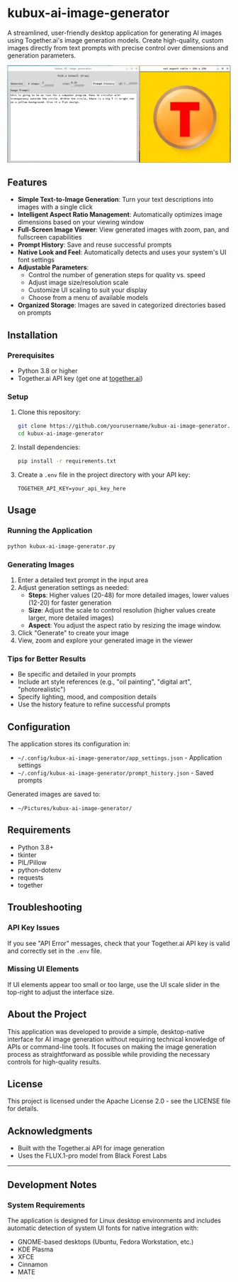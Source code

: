 # kubux-ai-image-generator

A streamlined, user-friendly desktop application for generating AI images using Together.ai's image generation models. Create high-quality, custom images directly from text prompts with precise control over dimensions and generation parameters.

![Screenshot of kubux-ai-image-generator](screenshots/ai-generator.png)

## Features

- **Simple Text-to-Image Generation**: Turn your text descriptions into images with a single click
- **Intelligent Aspect Ratio Management**: Automatically optimizes image dimensions based on your viewing window
- **Full-Screen Image Viewer**: View generated images with zoom, pan, and fullscreen capabilities
- **Prompt History**: Save and reuse successful prompts
- **Native Look and Feel**: Automatically detects and uses your system's UI font settings
- **Adjustable Parameters**:
  - Control the number of generation steps for quality vs. speed
  - Adjust image size/resolution scale
  - Customize UI scaling to suit your display
  - Choose from a menu of available models
- **Organized Storage**: Images are saved in categorized directories based on prompts

## Installation

### Prerequisites

- Python 3.8 or higher
- Together.ai API key (get one at [together.ai](https://together.ai))

### Setup

1. Clone this repository:
   ```bash
   git clone https://github.com/yourusername/kubux-ai-image-generator.git
   cd kubux-ai-image-generator
   ```

2. Install dependencies:
   ```bash
   pip install -r requirements.txt
   ```

3. Create a `.env` file in the project directory with your API key:
   ```
   TOGETHER_API_KEY=your_api_key_here
   ```

## Usage

### Running the Application

```bash
python kubux-ai-image-generator.py
```

### Generating Images

1. Enter a detailed text prompt in the input area
2. Adjust generation settings as needed:
   - **Steps**: Higher values (20-48) for more detailed images, lower values (12-20) for faster generation
   - **Size**: Adjust the scale to control resolution (higher values create larger, more detailed images)
   - **Aspect**: You adjust the aspect ratio by resizing the image window.
3. Click "Generate" to create your image
4. View, zoom and explore your generated image in the viewer

### Tips for Better Results

- Be specific and detailed in your prompts
- Include art style references (e.g., "oil painting", "digital art", "photorealistic")
- Specify lighting, mood, and composition details
- Use the history feature to refine successful prompts

## Configuration

The application stores its configuration in:
- `~/.config/kubux-ai-image-generator/app_settings.json` - Application settings
- `~/.config/kubux-ai-image-generator/prompt_history.json` - Saved prompts

Generated images are saved to:
- `~/Pictures/kubux-ai-image-generator/`

## Requirements

- Python 3.8+
- tkinter
- PIL/Pillow
- python-dotenv
- requests
- together

## Troubleshooting

### API Key Issues
If you see "API Error" messages, check that your Together.ai API key is valid and correctly set in the `.env` file.

### Missing UI Elements
If UI elements appear too small or too large, use the UI scale slider in the top-right to adjust the interface size.

## About the Project

This application was developed to provide a simple, desktop-native interface for AI image generation without requiring technical knowledge of APIs or command-line tools. It focuses on making the image generation process as straightforward as possible while providing the necessary controls for high-quality results.

## License

This project is licensed under the Apache License 2.0 - see the LICENSE file for details.

## Acknowledgments

- Built with the Together.ai API for image generation
- Uses the FLUX.1-pro model from Black Forest Labs

---

## Development Notes

### System Requirements

The application is designed for Linux desktop environments and includes automatic detection of system UI fonts for native integration with:

- GNOME-based desktops (Ubuntu, Fedora Workstation, etc.)
- KDE Plasma
- XFCE
- Cinnamon
- MATE
